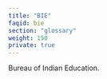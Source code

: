 ```yaml
---
title: "BIE"
faqid: bie
section: "glossary" 
weight: 150
private: true
---
```

Bureau of Indian Education.